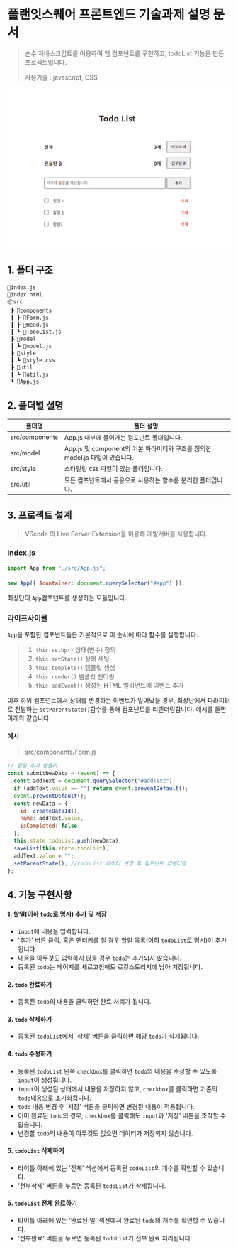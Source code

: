 # 플랜잇스퀘어 프론트엔드 기술과제 설명 문서

> 순수 자바스크립트를 이용하여 웹 컴포넌트를 구현하고, todoList 기능을 만든 프로젝트입니다.
>
> 사용기술 : javascript, CSS

![screenshot](./screenshot.png)

## 1. 폴더 구조

```
📜index.js
📜index.html
📦src
 ┣ 📂components
 ┃ ┣ 📜Form.js
 ┃ ┣ 📜Head.js
 ┃ ┗ 📜TodoList.js
 ┣ 📂model
 ┃ ┗ 📜model.js
 ┣ 📂style
 ┃ ┗ 📜style.css
 ┣ 📂util
 ┃ ┗ 📜util.js
 ┗ 📜App.js
```

## 2. 폴더별 설명

| 폴더명         | 폴더 설명                                                                     |
| -------------- | ----------------------------------------------------------------------------- |
| src/components | App.js 내부에 들어가는 컴포넌트 폴더입니다.                                   |
| src/model      | App.js 및 component의 기본 파라미터와 구조를 정의한 model.js 파일이 있습니다. |
| src/style      | 스타일링 css 파일이 있는 폴더입니다.                                          |
| src/util       | 모든 컴포넌트에서 공용으로 사용하는 함수를 분리한 폴더입니다.                 |

## 3. 프로젝트 설계

> VScode 의 Live Server Extension을 이용해 개발서버를 사용합니다.

### index.js

```javascript
import App from "./src/App.js";

new App({ $container: document.querySelector("#app") });
```

최상단의 `App`컴포넌트를 생성하는 모듈입니다.

### 라이프사이클

`App`을 포함한 컴포넌트들은 기본적으로 이 순서에 따라 함수를 실행합니다.

> 1.  `this.setup()` 상태(변수) 정의
> 2.  `this.setState()` 상태 세팅
> 3.  `this.templete()` 템플릿 생성
> 4.  `this.render()` 템플릿 렌더링
> 5.  `this.addEvent()` 생성된 HTML 엘리먼트에 이벤트 추가

이후 하위 컴포넌트에서 상태를 변경하는 이벤트가 일어났을 경우, 최상단에서 파라미터로 전달하는 `setParentState()`함수를 통해 컴포넌트를 리렌더링합니다. 예시를 들면 아래와 같습니다.

#### 예시

> src/components/Form.js

```javascript
// 할일 추가 핸들러
const submitNewData = (event) => {
  const addText = document.querySelector("#addText");
  if (addText.value == "") return event.preventDefault();
  event.preventDefault();
  const newData = {
    id: createDataId(),
    name: addText.value,
    isCompleted: false,
  };
  this.state.todoList.push(newData);
  saveList(this.state.todoList);
  addText.value = "";
  setParentState(); //todoList 데이터 변경 후 컴포넌트 리렌더링
};
```

## 4. 기능 구현사항

#### 1. 할일(이하 `todo`로 명시) 추가 및 저장

- `input`에 내용을 입력합니다.
- '추가' 버튼 클릭, 혹은 엔터키를 칠 경우 할일 목록(이하 `todoList`로 명시)이 추가됩니다.
- 내용을 아무것도 입력하지 않을 경우 `todo`는 추가되지 않습니다.
- 등록된 `todo`는 페이지를 새로고침해도 로컬스토리지에 남아 저장됩니다.

#### 2. `todo` 완료하기

- 등록된 `todo`의 내용을 클릭하면 완료 처리가 됩니다.

#### 3. `todo` 삭제하기

- 등록된 `todoList`에서 '삭제' 버튼을 클릭하면 해당 `todo`가 삭제됩니다.

#### 4. `todo` 수정하기

- 등록된 `todoList` 왼쪽 `checkbox`를 클릭하면 `todo`의 내용을 수정할 수 있도록 `input`이 생성됩니다.
- `input`이 생성된 상태에서 내용을 저장하지 않고, `checkbox`를 클릭하면 기존의 `todo`내용으로 초기화됩니다.
- `todo` 내용 변경 후 '저장' 버튼을 클릭하면 변경된 내용이 적용됩니다.
- 이미 완료된 `todo`의 경우, `checkbox`를 클릭해도 `input`과 '저장' 버튼을 조작할 수 없습니다.
- 변경할 `todo`의 내용이 아무것도 없으면 데이터가 저장되지 않습니다.

#### 5. `todoList` 삭제하기

- 타이틀 아래에 있는 '전체' 섹션에서 등록된 `todoList`의 개수를 확인할 수 있습니다.
- '전부삭제' 버튼을 누르면 등록된 `todoList`가 삭제됩니다.

#### 5. `todoList` 전체 완료하기

- 타이틀 아래에 있는 '완료된 일' 섹션에서 완료된 `todo`의 개수를 확인할 수 있습니다.
- '전부완료' 버튼을 누르면 등록된 `todoList`가 전부 완료 처리됩니다.

